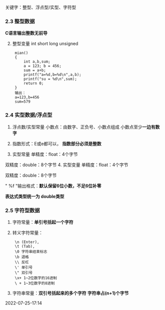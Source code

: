 关键字：整型、浮点型/实型、字符型



### 2.3 整型数据

**C语言输出整数无前导**

2. 整型变量
int
short
long
unsigned

		mian()
		{
			int a,b,sum;
			a = 123; b = 456;
			sum = a+b;
			printf("a=%d,b=%d\n",a,b);
			printf("su = %d\n",sum);
			return 0;
		}
		输出：
		a=123,b=456
		sum=579
### 2.4 实型数据/浮点型

1. 浮点数/实型常量
小数点：由数字、正负号、小数点组成
小数点至少**一边有数字**

2. 指数形式：E或e都可以，
**指数部分必须是整数**
3. 实型常量
单精度：float：4个字节

双精度：double：8个字节
4. 实型变量
单精度：float：4个字节

双精度：double：8个字节

" %f "输出格式：**默认保留6位小数，不足6位补零**

**表达式类型统一为 double类型**

### 2.5 字符型数据

1. 字符常量：**单引号括起一个字符**
2. 转义字符常量：

        \n (Enter), 
        \t (Tab), 
        \0 字符串结束标志
        \b 退格
        \\ 反杠
        \' 单引号
        \" 双引号
        \x+ 1~2位数字的16进制
        \ + 1~3位数字的8进制

3. 字符串常量：**双引号括起来的多个字符**
**字符串占(n+1)个字节**

2022-07-25-17:14
